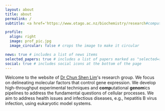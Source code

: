 ```yaml
---
layout: about
title: about
permalink: /
subtitle: <a href='https://www.otago.ac.nz/biochemistry/research#computational-molecular-biology'>Department of Biochemistry, University of Otago</a>

profile:
  align: right
  image: prof_pic.jpg
  image_circular: false # crops the image to make it circular

news: true # includes a list of news items
selected_papers: true # includes a list of papers marked as "selected={true}"
social: true # includes social icons at the bottom of the page
---
```


Welcome to the website of [Dr Chun Shen Lim](https://compgenom.github.io/cv/)'s research group. We focus on delineating molecular factors that control gene expression. We develop high-throughput experimental techniques and **comp**utational **genom**ics pipelines to address the fundamental questions of cellular processes. We aim to address health issues and infectious diseases, e.g., hepatitis B virus infection, using eukaryotic model systems.

